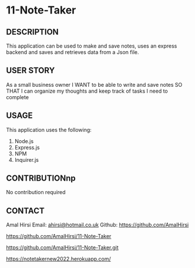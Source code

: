 # 11-Note-Taker

## DESCRIPTION
This application can be used to make and save notes, uses an express backend and saves and retrieves data from a Json file.

## USER STORY
As a small business owner I WANT to be able to write and save notes SO THAT I can organize my thoughts and keep track of tasks I need to complete

## USAGE
This application uses the following:
1. Node.js
2. Express.js
3. NPM 
4. Inquirer.js

## CONTRIBUTIONnp
No contribution required

## CONTACT
Amal Hirsi
Email: ahirsi@hotmail.co.uk
Github: https://github.com/AmalHirsi

https://github.com/AmalHirsi/11-Note-Taker

https://github.com/AmalHirsi/11-Note-Taker.git

https://notetakernew2022.herokuapp.com/

